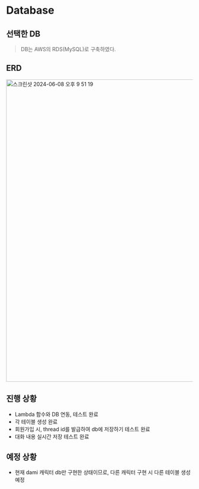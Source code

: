 # Database
## 선택한 DB
> DB는 AWS의 RDS(MySQL)로 구축하였다.
## ERD
<img width="813" alt="스크린샷 2024-06-08 오후 9 51 19" src="https://github.com/sjk0503/chatAPP/assets/108213769/d8973dc3-cfda-425b-81d3-5157cccfa4ac">

## 진행 상황
+ Lambda 함수와 DB 연동, 테스트 완료
+ 각 테이블 생성 완료
+ 회원가입 시, thread id를 발급하여 db에 저장하기 테스트 완료
+ 대화 내용 실시간 저장 테스트 완료

## 예정 상황
+ 현재 dami 캐릭터 db만 구현한 상태이므로, 다른 캐릭터 구현 시 다른 테이블 생성 예정
